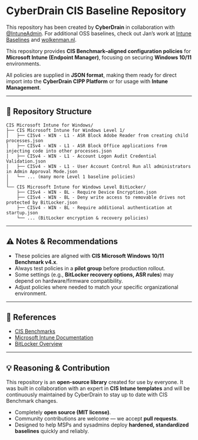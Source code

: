 # CyberDrain CIS Baseline Repository

This repository has been created by **CyberDrain** in collaboration with [@IntuneAdmin](https://github.com/IntuneAdmin).
For additional OSS baselines, check out Jan’s work at [Intune Baselines](https://github.com/IntuneAdmin/IntuneBaselines) and [wolkenman.nl](https://wolkenman.nl).

This repository provides **CIS Benchmark–aligned configuration policies** for **Microsoft Intune (Endpoint Manager)**, focusing on securing **Windows 10/11** environments.

All policies are supplied in **JSON format**, making them ready for direct import into the **CyberDrain CIPP Platform** or for usage with **Intune Management**.

---

## 📂 Repository Structure

```
CIS Microsoft Intune for Windows/
├── CIS Microsoft Intune for Windows Level 1/
│   ├── CISv4 - WIN - L1 - ASR Block Adobe Reader from creating child processes.json
│   ├── CISv4 - WIN - L1 - ASR Block Office applications from injecting code into other processes.json
│   ├── CISv4 - WIN - L1 - Account Logon Audit Credential Validation.json
│   ├── CISv4 - WIN - L1 - User Account Control Run all administrators in Admin Approval Mode.json
│   └── ... (many more Level 1 baseline policies)
│
└── CIS Microsoft Intune for Windows Level BitLocker/
    ├── CISv4 - WIN - BL - Require Device Encryption.json
    ├── CISv4 - WIN - BL - Deny write access to removable drives not protected by BitLocker.json
    ├── CISv4 - WIN - BL - Require additional authentication at startup.json
    └── ... (BitLocker encryption & recovery policies)
```

---

## ⚠️ Notes & Recommendations

* These policies are aligned with **CIS Microsoft Windows 10/11 Benchmark v4.x**.
* Always test policies in a **pilot group** before production rollout.
* Some settings (e.g., **BitLocker recovery options, ASR rules**) may depend on hardware/firmware compatibility.
* Adjust policies where needed to match your specific organizational environment.

---

## 📖 References

* [CIS Benchmarks](https://www.cisecurity.org/cis-benchmarks)
* [Microsoft Intune Documentation](https://learn.microsoft.com/mem/intune/)
* [BitLocker Overview](https://learn.microsoft.com/windows/security/information-protection/bitlocker/bitlocker-overview)

---

## 💡 Reasoning & Contribution

This repository is an **open-source library** created for use by everyone.
It was built in collaboration with an expert in **CIS Intune templates** and will be continuously maintained by CyberDrain to stay up to date with CIS Benchmark changes.

* Completely **open source (MIT license)**.
* Community contributions are welcome — we accept **pull requests**.
* Designed to help MSPs and sysadmins deploy **hardened, standardized baselines** quickly and reliably.

